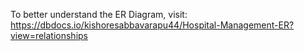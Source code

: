 To better understand the ER Diagram, visit: https://dbdocs.io/kishoresabbavarapu44/Hospital-Management-ER?view=relationships
